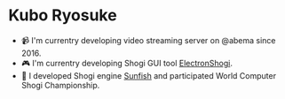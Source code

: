 # Kubo Ryosuke

- 📹 I'm currentry developing video streaming server on @abema since 2016.
- 🎮 I'm currentry developing Shogi GUI tool [ElectronShogi](https://github.com/sunfish-shogi/electron-shogi).
- 🧠 I developed Shogi engine [Sunfish](https://github.com/sunfish-shogi/sunfish4) and participated World Computer Shogi Championship.
